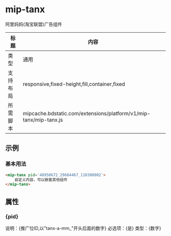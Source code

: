 # mip-tanx

阿里妈妈(淘宝联盟)广告组件

标题|内容
----|----
类型|通用
支持布局|responsive,fixed-height,fill,container,fixed
所需脚本|mipcache.bdstatic.com/extensions/platform/v1/mip-tanx/mip-tanx.js

## 示例

### 基本用法
```html
<mip-tanx pid='48950672_29684467_110380002'>
    自定义内容，可以嵌套其他组件
</mip-tanx>
```

## 属性

### {pid}

说明：{推广位ID,以"tanx-a-mm_"开头后面的数字}
必选项：{是}
类型：{数字}



